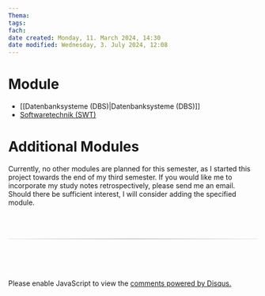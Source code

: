 ```yaml
---
Thema:
tags:
fach:
date created: Monday, 11. March 2024, 14:30
date modified: Wednesday, 3. July 2024, 12:08
---
```


# Module

- [[Datenbanksysteme (DBS)|Datenbanksysteme (DBS)]]
- [Softwaretechnik (SWT)](https://hustle-swt.vercel.app/)

# Additional Modules

Currently, no other modules are planned for this semester, as I started this project towards the end of my third semester. If you would like me to incorporate my study notes retrospectively, please send me an email. Should there be sufficient interest, I will consider adding the specified module.

<!-- DISQUS SCRIPT COMMENT START -->

<hr style="border: none; height: 2px; background: linear-gradient(to right, #f0f0f0, #ccc, #f0f0f0); margin-top: 4rem; margin-bottom: 5rem;">
<div id="disqus_thread"></div>
<script>
    /**
    * RECOMMENDED CONFIGURATION VARIABLES: EDIT AND UNCOMMENT THE SECTION BELOW TO INSERT DYNAMIC VALUES FROM YOUR PLATFORM OR CMS.
    * LEARN WHY DEFINING THESE VARIABLES IS IMPORTANT: https://disqus.com/admin/universalcode/#configuration-variables */
    /*
    var disqus_config = function () {
    this.page.url = PAGE_URL; // Replace PAGE_URL with your page's canonical URL variable
    this.page.identifier = PAGE_IDENTIFIER; // Replace PAGE_IDENTIFIER with your page's unique identifier variable
    };
    */
    (function() { // DON'T EDIT BELOW THIS LINE
    var d = document, s = d.createElement('script');
    s.src = 'https://myuninotes.disqus.com/embed.js';
    s.setAttribute('data-timestamp', +new Date());
    (d.head || d.body).appendChild(s);
    })();
</script>
<noscript>Please enable JavaScript to view the <a href="https://disqus.com/?ref_noscript">comments powered by Disqus.</a></noscript>

<!-- DISQUS SCRIPT COMMENT END -->
